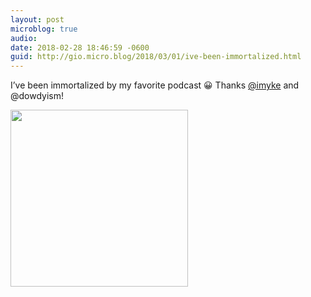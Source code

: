 ```yaml
---
layout: post
microblog: true
audio: 
date: 2018-02-28 18:46:59 -0600
guid: http://gio.micro.blog/2018/03/01/ive-been-immortalized.html
---
```

I’ve been immortalized by my favorite podcast 😀 Thanks [@imyke](https://micro.blog/imyke) and @dowdyism!

<img src="http://microblog.stevegio.net/uploads/2018/ad116eb8bd.jpg" width="284" height="283" />
